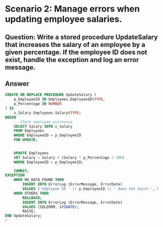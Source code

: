 # Scenario 2: Manage errors when updating employee salaries.
## Question: Write a stored procedure UpdateSalary that increases the salary of an employee by a given percentage. If the employee ID does not exist, handle the exception and log an error message.
## Answer
```sql
CREATE OR REPLACE PROCEDURE UpdateSalary (
    p_EmployeeID IN Employees.EmployeeID%TYPE,
    p_Percentage IN NUMBER
) IS
    v_Salary Employees.Salary%TYPE;
BEGIN
    -- Check employee existence
    SELECT Salary INTO v_Salary
    FROM Employees
    WHERE EmployeeID = p_EmployeeID
    FOR UPDATE;

    
    UPDATE Employees
    SET Salary = Salary + (Salary * p_Percentage / 100)
    WHERE EmployeeID = p_EmployeeID;

    COMMIT;
EXCEPTION
    WHEN NO_DATA_FOUND THEN
        INSERT INTO ErrorLog (ErrorMessage, ErrorDate)
        VALUES ('Employee ID ' || p_EmployeeID || ' does not exist.', SYSDATE);
    WHEN OTHERS THEN
        ROLLBACK;
        INSERT INTO ErrorLog (ErrorMessage, ErrorDate)
        VALUES (SQLERRM, SYSDATE);
        RAISE;
END UpdateSalary;
/
```